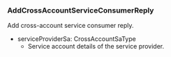 ### AddCrossAccountServiceConsumerReply
Add cross-account service consumer reply.

- serviceProviderSa: CrossAccountSaType
  - Service account details of the service provider.
